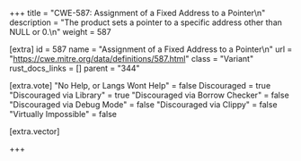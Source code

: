 +++
title = "CWE-587: Assignment of a Fixed Address to a Pointer\n"
description = "The product sets a pointer to a specific address other than NULL or 0.\n"
weight = 587

[extra]
id = 587
name = "Assignment of a Fixed Address to a Pointer\n"
url = "https://cwe.mitre.org/data/definitions/587.html"
class = "Variant"
rust_docs_links = []
parent = "344"

[extra.vote]
"No Help, or Langs Wont Help" = false
Discouraged = true
"Discouraged via Library" = true
"Discouraged via Borrow Checker" = false
"Discouraged via Debug Mode" = false
"Discouraged via Clippy" = false
"Virtually Impossible" = false

[extra.vector]

+++